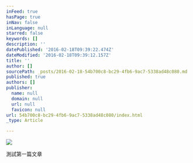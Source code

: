 ```yaml
---
inFeed: true
hasPage: true
inNav: false
inLanguage: null
starred: false
keywords: []
description: ''
datePublished: '2016-02-18T09:39:22.474Z'
dateModified: '2016-02-18T09:39:12.157Z'
title: ''
author: []
sourcePath: _posts/2016-02-18-54b700c8-bc29-4fb6-9ac7-5338ad48c080.md
published: true
authors: []
publisher:
  name: null
  domain: null
  url: null
  favicon: null
url: 54b700c8-bc29-4fb6-9ac7-5338ad48c080/index.html
_type: Article

---
```

![](https://the-grid-user-content.s3-us-west-2.amazonaws.com/1d5d951c-c019-467d-9f50-5fa4efdc9289.png)

測試第一篇文章